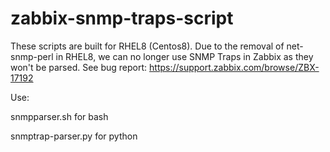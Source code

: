 # zabbix-snmp-traps-script

These scripts are built for RHEL8 (Centos8). Due to the removal of net-snmp-perl in RHEL8, we can no longer use SNMP Traps in Zabbix as they won't be parsed. See bug report: https://support.zabbix.com/browse/ZBX-17192

Use: 

snmpparser.sh for bash

snmptrap-parser.py for python

